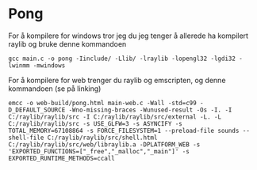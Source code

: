 # Pong

For å kompilere for windows tror jeg du jeg tenger å allerede ha kompilert raylib og bruke denne kommandoen

```Shell
gcc main.c -o pong -Iinclude/ -Llib/ -lraylib -lopengl32 -lgdi32 -lwinmm -mwindows
```

For å kompilere for web trenger du raylib og emscripten, og denne kommandoen (se på linking)

```Shell
emcc -o web-build/pong.html main-web.c -Wall -std=c99 -D_DEFAULT_SOURCE -Wno-missing-braces -Wunused-result -Os -I. -I C:/raylib/raylib/src -I C:/raylib/raylib/src/external -L. -L C:/raylib/raylib/src -s USE_GLFW=3 -s ASYNCIFY -s TOTAL_MEMORY=67108864 -s FORCE_FILESYSTEM=1 --preload-file sounds --shell-file C:/raylib/raylib/src/shell.html C:/raylib/raylib/src/web/libraylib.a -DPLATFORM_WEB -s 'EXPORTED_FUNCTIONS=["_free","_malloc","_main"]' -s EXPORTED_RUNTIME_METHODS=ccall
```
